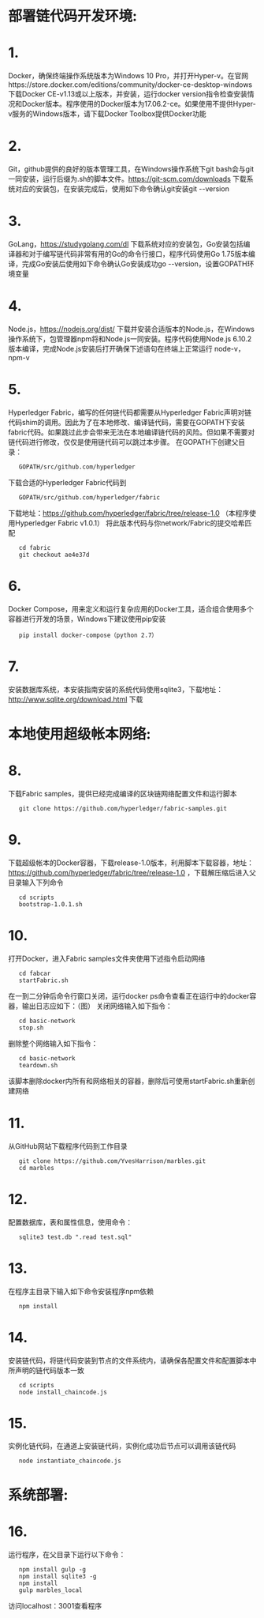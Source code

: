 # 部署链代码开发环境:

# 1. 
  Docker，确保终端操作系统版本为Windows 10 Pro，并打开Hyper-v。在官网https://store.docker.com/editions/community/docker-ce-desktop-windows 下载Docker CE-v1.13或以上版本，并安装，运行docker version指令检查安装情况和Docker版本。程序使用的Docker版本为17.06.2-ce。如果使用不提供Hyper-v服务的Windows版本，请下载Docker Toolbox提供Docker功能
# 2. 
  Git，github提供的良好的版本管理工具，在Windows操作系统下git bash会与git一同安装，运行后缀为.sh的脚本文件。https://git-scm.com/downloads 下载系统对应的安装包，在安装完成后，使用如下命令确认git安装git --version
# 3. 
  GoLang，https://studygolang.com/dl 下载系统对应的安装包，Go安装包括编译器和对于编写链代码非常有用的Go的命令行接口，程序代码使用Go 1.75版本编译，完成Go安装后使用如下命令确认Go安装成功go --version，设置GOPATH环境变量
# 4. 
   Node.js，https://nodejs.org/dist/ 下载并安装合适版本的Node.js，在Windows操作系统下，包管理器npm将和Node.js一同安装。程序代码使用Node.js 6.10.2版本编译，完成Node.js安装后打开确保下述语句在终端上正常运行 node-v，npm-v
# 5. 
   Hyperledger Fabric，编写的任何链代码都需要从Hyperledger Fabric声明对链代码shim的调用。因此为了在本地修改、编译链代码，需要在GOPATH下安装fabric代码。如果跳过此步会带来无法在本地编译链代码的风险。但如果不需要对链代码进行修改，仅仅是使用链代码可以跳过本步骤。
   在GOPATH下创建父目录：
```
   GOPATH/src/github.com/hyperledger
```
   下载合适的Hyperledger Fabric代码到
``` 
   GOPATH/src/github.com/hyperledger/fabric
```
   下载地址：https://github.com/hyperledger/fabric/tree/release-1.0 （本程序使用Hyperledger Fabric v1.0.1）
   将此版本代码与你network/Fabric的提交哈希匹配
```
   cd fabric
   git checkout ae4e37d
```
# 6. 
   Docker Compose，用来定义和运行复杂应用的Docker工具，适合组合使用多个容器进行开发的场景，Windows下建议使用pip安装
```
   pip install docker-compose（python 2.7）
```
# 7. 
   安装数据库系统，本安装指南安装的系统代码使用sqlite3，下载地址：http://www.sqlite.org/download.html 下载
# 本地使用超级帐本网络:
# 8. 
   下载Fabric samples，提供已经完成编译的区块链网络配置文件和运行脚本
```
   git clone https://github.com/hyperledger/fabric-samples.git
```
# 9. 
   下载超级帐本的Docker容器，下载release-1.0版本，利用脚本下载容器，地址： https://github.com/hyperledger/fabric/tree/release-1.0 ，下载解压缩后进入父目录输入下列命令
```
   cd scripts
   bootstrap-1.0.1.sh
```
# 10. 
   打开Docker，进入Fabric samples文件夹使用下述指令启动网络 

```
   cd fabcar
   startFabric.sh
```
   在一到二分钟后命令行窗口关闭，运行docker ps命令查看正在运行中的docker容器，输出日志应如下：（图）
   关闭网络输入如下指令：
```
   cd basic-network
   stop.sh
```
   删除整个网络输入如下指令：
```
   cd basic-network
   teardown.sh
```
   该脚本删除docker内所有和网络相关的容器，删除后可使用startFabric.sh重新创建网络

# 11. 
   从GitHub网站下载程序代码到工作目录 
```
   git clone https://github.com/YvesHarrison/marbles.git
   cd marbles
``` 

# 12.
   配置数据库，表和属性信息，使用命令：
```
   sqlite3 test.db ".read test.sql"
```
# 13.
   在程序主目录下输入如下命令安装程序npm依赖
```    
   npm install
```
# 14.
   安装链代码，将链代码安装到节点的文件系统内，请确保各配置文件和配置脚本中所声明的链代码版本一致
```
   cd scripts
   node install_chaincode.js
```
# 15.
   实例化链代码，在通道上安装链代码，实例化成功后节点可以调用该链代码
```
   node instantiate_chaincode.js
```
# 系统部署:
# 16.
   运行程序，在父目录下运行以下命令：
```
   npm install gulp -g
   npm install sqlite3 -g
   npm install
   gulp marbles_local
```
访问localhost：3001查看程序